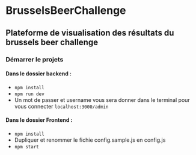 # BrusselsBeerChallenge 

## Plateforme de visualisation des résultats du brussels beer challenge

### Démarrer le projets

#### Dans le dossier backend :

* `npm install`
* `npm run dev`
* Un mot de passer et username vous sera donner dans le terminal pour vous connecter `localhost:3000/admin`

#### Dans le dossier Frontend :

* `npm install`
* Dupliquer et renommer le fichie config.sample.js en config.js
* `npm start`
